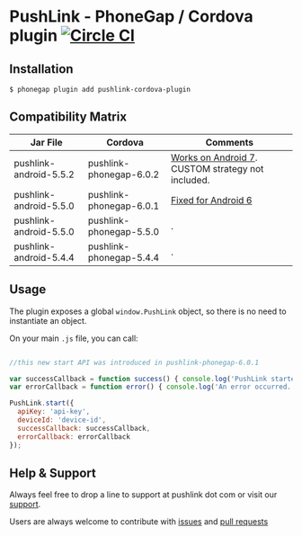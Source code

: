 # PushLink - PhoneGap / Cordova plugin [![Circle CI](https://circleci.com/gh/pushlink/pushlink-phonegap/tree/master.svg?style=svg&circle-token=bb31d76d18c780f6594f35a72d0a3e586914f176)](https://circleci.com/gh/pushlink/pushlink-phonegap/tree/master)

## Installation

```
$ phonegap plugin add pushlink-cordova-plugin
```

## Compatibility Matrix

| Jar File | Cordova| Comments|
| ------------- | ------------- | ------------- |
| pushlink-android-5.5.2 | pushlink-phonegap-6.0.2 | [Works on Android 7](https://www.pushlink.com/docs.xhtml#android7). CUSTOM strategy not included. |
| pushlink-android-5.5.0 | pushlink-phonegap-6.0.1 | [Fixed for Android 6](https://github.com/pushlink/pushlink-phonegap/issues/10) |
| pushlink-android-5.5.0 | pushlink-phonegap-5.5.0 | . |
| pushlink-android-5.4.4 | pushlink-phonegap-5.4.4 | . | 

## Usage

The plugin exposes a global `window.PushLink` object, so there is no need to instantiate an object.

On your main `.js` file, you can call:

```javascript

//this new start API was introduced in pushlink-phonegap-6.0.1

var successCallback = function success() { console.log('PushLink started successfully'); };
var errorCallback = function error() { console.log('An error occurred.'); };

PushLink.start({
  apiKey: 'api-key',
  deviceId: 'device-id',
  successCallback: successCallback,
  errorCallback: errorCallback
});

```

## Help & Support

Always feel free to drop a line to support at pushlink dot com or visit our [support](https://www.pushlink.com/support.xhtml).

Users are always welcome to contribute with [issues](https://github.com/pushlink/pushlink-phonegap/issues) and [pull requests](https://github.com/pushlink/pushlink-phonegap/pulls)

